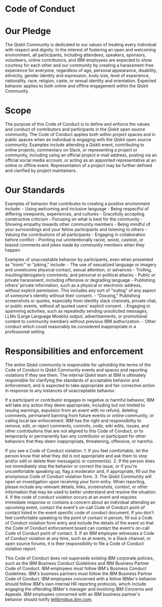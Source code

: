 # Code of Conduct

# Our Pledge

The Qiskit Community is dedicated to our values of treating every individual with respect and dignity. In the interest of fostering an open and welcoming environment, all participants, including attendees, speakers, sponsors, volunteers, online contributors, and IBM employees are expected to show courtesy for each other and our community by creating a harassment-free experience for everyone, regardless of age, personal appearance, disability, ethnicity, gender identity and expression, body size, level of experience, nationality, race, religion, caste, or sexual identity and orientation. Expected behavior applies to both online and offline engagement within the Qiskit Community.

# Scope

The purpose of this Code of Conduct is to define and enforce the values and conduct of contributors and participants in the Qiskit open source community. The Code of Conduct applies both within project spaces and in public spaces when an individual is engaging with the Qiskit open source community. Examples include attending a Qiskit event, contributing to online projects, commentary on Slack, or representing a project or community, including using an official project e-mail address, posting via an official social media account, or acting as an appointed representative at an online or offline event. Representation of a project may be further defined and clarified by project maintainers.

# Our Standards

Examples of behavior that contributes to creating a positive environment include:
    - Using welcoming and inclusive language
    - Being respectful of differing viewpoints, experiences, and cultures
    - Gracefully accepting constructive criticism
    - Focusing on what is best for the community
    - Showing empathy towards other community members
    - Being mindful of your surroundings and your fellow participants and listening to others
    - Valuing the contributions of all participants
    - Engaging in collaboration before conflict
    - Pointing out unintentionally racist, sexist, casteist, or biased comments and jokes made by community members when they happen

Examples of unacceptable behavior by participants, even when presented as "ironic" or "joking," include:
    - The use of sexualized language or imagery and unwelcome physical contact, sexual attention, or advances
    - Trolling, insulting/derogatory comments, and personal or political attacks
    - Public or private harassment, including offensive or degrading language
    - Publishing others' private information, such as a physical or electronic address, without explicit permission. This includes any sort of "outing" of any aspect of someone's identity without their consent.
    - "Doxxing," Publishing screenshots or quotes, especially from identity slack channels, private chat, or public events, without all quoted users' explicit consent.
    - Engaging in spamming activities, such as repeatedly sending unsolicited messages, LLMs (Large Language Models) output, advertisements, or promotional content to community members without previous IBM authorization.
    - Other conduct which could reasonably be considered inappropriate in a professional setting

# Responsibilities and enforcement

The entire Qiskit community is responsible for upholding the terms of the Code of Conduct in Qiskit Community events and spaces and reporting violations if they see them. The internal Qiskit team at IBM is ultimately responsible for clarifying the standards of acceptable behavior and enforcement, and is expected to take appropriate and fair corrective action in response to any instances of unacceptable behavior.

If a participant or contributor engages in negative or harmful behavior, IBM will take any action they deem appropriate, including but not limited to issuing warnings, expulsion from an event with no refund, deleting comments, permanent banning from future events or online community, or calling local law enforcement. IBM has the right and responsibility to remove, edit, or reject comments, commits, code, wiki edits, issues, and other contributions that are not aligned to this Code of Conduct, or to temporarily or permanently ban any contributor or participant for other behaviors that they deem inappropriate, threatening, offensive, or harmful.

If you see a Code of Conduct violation:
    1. If you feel comfortable, let the person know that what they did is not appropriate and ask them to stop and/or edit or delete their message(s) or comment(s).
    2. If the person does not immediately stop the behavior or correct the issue, or if you're uncomfortable speaking up, flag a moderator and, if appropriate, fill out the anonymous Code of Conduct violation form.
    3. The Qiskit Community will open an investigation upon receiving your form entry. When reporting, please include any relevant details, links, screenshots, context, or other information that may be used to better understand and resolve the situation.
    4. If the code of conduct violation occurs at an event and requires immediate response or contains a concern about an individual attending an upcoming event, contact the event's on-call Code of Conduct point of contact listed in the event specific code of conduct document. If you don't feel comfortable speaking to the point of contact in person, fill out a Code of Conduct violation form entry and include the details of the event so that the Code of Conduct enforcement board can contact the event's on-call Code of Conduct point of contact.
    5. If an IBM employee witnesses a Code of Conduct violation at any time, such as at events, in a Slack channel, or open source forums, it is their responsibility to file a Code of Conduct violation report.

This Code of Conduct does not supersede existing IBM corporate policies, such as the IBM Business Conduct Guidelines and IBM Business Partner Code of Conduct. IBM employees must follow IBM's Business Conduct Guidelines. IBM's business partners must follow the IBM Business Partner Code of Conduct. IBM employees concerned with a fellow IBMer's behavior should follow IBM's own internal HR reporting protocols, which include engaging the offending IBMer's manager and involving IBM Concerns and Appeals. IBM employees concerned with an IBM business partner's behavior should notify tellibm@us.ibm.com.